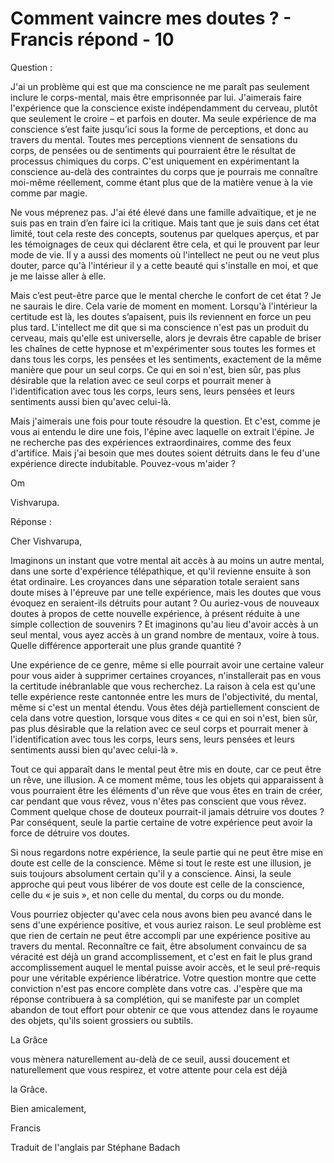 # Comment vaincre mes doutes ? - Francis répond - 10

Question :

J'ai un probl&egrave;me qui est que ma conscience ne me para&icirc;t pas seulement inclure le corps-mental, mais &ecirc;tre emprisonn&eacute;e par lui. J'aimerais faire l'exp&eacute;rience que la conscience existe ind&eacute;pendamment du cerveau, plut&ocirc;t que seulement le croire &ndash; et parfois en douter. Ma seule exp&eacute;rience de ma conscience s&rsquo;est faite jusqu&rsquo;ici sous la forme de perceptions, et donc au travers du mental. Toutes mes perceptions viennent de sensations du corps, de pens&eacute;es ou de sentiments qui pourraient &ecirc;tre le r&eacute;sultat de processus chimiques du corps. C'est uniquement en exp&eacute;rimentant la conscience au-del&agrave; des contraintes du corps que je pourrais me conna&icirc;tre moi-m&ecirc;me r&eacute;ellement, comme &eacute;tant plus que de la mati&egrave;re venue &agrave; la vie comme par magie.

Ne vous m&eacute;prenez pas. J'ai &eacute;t&eacute; &eacute;lev&eacute; dans une famille adva&iuml;tique, et je ne suis pas en train d&rsquo;en faire ici la critique. Mais tant que je suis dans cet &eacute;tat limit&eacute;, tout cela reste des concepts, soutenus par quelques aper&ccedil;us, et par les t&eacute;moignages de ceux qui d&eacute;clarent &ecirc;tre cela, et qui le prouvent par leur mode de vie. Il y a aussi des moments o&ugrave; l'intellect ne peut ou ne veut plus&nbsp; douter, parce qu'&agrave; l'int&eacute;rieur il y a cette beaut&eacute; qui s'installe en moi, et que je me laisse aller &agrave; elle.

Mais c&rsquo;est peut-&ecirc;tre parce que le mental cherche le confort de cet &eacute;tat ? Je ne saurais le dire. Cela varie de moment en moment. Lorsqu'&agrave; l'int&eacute;rieur la certitude est l&agrave;, les doutes s&rsquo;apaisent, puis ils reviennent en force un peu plus tard. L'intellect me dit que si ma conscience n'est pas un produit du cerveau, mais qu'elle est universelle, alors je devrais &ecirc;tre capable de briser les cha&icirc;nes de cette hypnose et m'exp&eacute;rimenter sous toutes les formes et dans tous les corps, les pens&eacute;es et les sentiments, exactement de la m&ecirc;me mani&egrave;re que pour un seul corps. Ce qui en soi n'est, bien s&ucirc;r, pas plus d&eacute;sirable que la relation avec ce seul corps et pourrait mener &agrave; l'identification avec tous les corps, leurs sens, leurs pens&eacute;es et leurs sentiments aussi bien qu'avec celui-l&agrave;.

Mais j'aimerais une fois pour toute r&eacute;soudre la question. Et c'est, comme je vous ai entendu le dire une fois, l'&eacute;pine avec laquelle on extrait l'&eacute;pine. Je ne recherche pas des exp&eacute;riences extraordinaires, comme des feux d'artifice. Mais j'ai besoin que mes doutes soient d&eacute;truits dans le feu d'une exp&eacute;rience directe indubitable. Pouvez-vous m'aider ?

Om

Vishvarupa.

R&eacute;ponse :

Cher Vishvarupa,

Imaginons un instant que votre mental ait acc&egrave;s &agrave; au moins un autre mental, dans une sorte d'exp&eacute;rience t&eacute;l&eacute;pathique, et qu'il revienne ensuite &agrave; son &eacute;tat ordinaire. Les croyances dans une s&eacute;paration totale seraient sans doute mises &agrave; l'&eacute;preuve par une telle exp&eacute;rience, mais les doutes que vous &eacute;voquez en seraient-ils d&eacute;truits pour autant ? Ou auriez-vous de nouveaux doutes &agrave; propos de cette nouvelle exp&eacute;rience, &agrave; pr&eacute;sent r&eacute;duite &agrave; une simple collection de souvenirs ? Et imaginons qu'au lieu d'avoir acc&egrave;s &agrave; un seul mental, vous ayez acc&egrave;s &agrave; un grand nombre de mentaux, voire &agrave; tous. Quelle diff&eacute;rence apporterait une plus grande quantit&eacute; ?

Une exp&eacute;rience de ce genre, m&ecirc;me si elle pourrait avoir une certaine valeur pour vous aider &agrave; supprimer certaines croyances, n'installerait pas en vous la certitude in&eacute;branlable que vous recherchez. La raison &agrave; cela est qu'une telle exp&eacute;rience reste cantonn&eacute;e entre les murs de l'objectivit&eacute;, du mental, m&ecirc;me si c'est un mental &eacute;tendu. Vous &ecirc;tes d&eacute;j&agrave; partiellement conscient de cela dans votre question, lorsque vous dites &laquo;&nbsp;ce qui en soi n'est, bien s&ucirc;r, pas plus d&eacute;sirable que la relation avec ce seul corps et pourrait mener &agrave; l'identification avec tous les corps, leurs sens, leurs pens&eacute;es et leurs sentiments aussi bien qu'avec celui-l&agrave;&nbsp;&raquo;.

Tout ce qui appara&icirc;t dans le mental peut &ecirc;tre mis en doute, car ce peut &ecirc;tre un r&ecirc;ve, une illusion. A ce moment m&ecirc;me, tous les objets qui apparaissent &agrave; vous pourraient &ecirc;tre les &eacute;l&eacute;ments d'un r&ecirc;ve que vous &ecirc;tes en train de cr&eacute;er, car pendant que vous r&ecirc;vez, vous n'&ecirc;tes pas conscient que vous r&ecirc;vez. Comment quelque chose de douteux pourrait-il jamais d&eacute;truire vos doutes ? Par cons&eacute;quent, seule la partie certaine de votre exp&eacute;rience peut avoir la force de d&eacute;truire vos doutes.

Si nous regardons notre exp&eacute;rience, la seule partie qui ne peut &ecirc;tre mise en doute est celle de la conscience. M&ecirc;me si tout le reste est une illusion, je suis toujours absolument certain qu'il y a conscience. Ainsi, la seule approche qui peut vous lib&eacute;rer de vos doute est celle de la conscience, celle du &laquo;&nbsp;je suis&nbsp;&raquo;, et non celle du mental, du corps ou du monde.

Vous pourriez objecter qu'avec cela nous avons bien peu avanc&eacute; dans le sens d'une exp&eacute;rience positive, et vous auriez raison. Le seul probl&egrave;me est que rien de certain ne peut &ecirc;tre accompli par une exp&eacute;rience positive au travers du mental. Reconna&icirc;tre ce fait, &ecirc;tre absolument convaincu de sa v&eacute;racit&eacute; est d&eacute;j&agrave; un grand accomplissement, et c'est en fait le plus grand accomplissement auquel le mental puisse avoir acc&egrave;s, et le seul pr&eacute;-requis pour une v&eacute;ritable exp&eacute;rience lib&eacute;ratrice. Votre question montre que cette conviction n'est pas encore compl&egrave;te dans votre cas. J'esp&egrave;re que ma r&eacute;ponse contribuera &agrave; sa compl&eacute;tion, qui se manifeste par un complet abandon de tout effort pour obtenir ce que vous attendez dans le royaume des objets, qu'ils soient grossiers ou subtils.

La Gr&acirc;ce

 vous m&egrave;nera naturellement au-del&agrave; de ce seuil, aussi doucement et naturellement que vous respirez, et votre attente pour cela est d&eacute;j&agrave; 

la Gr&acirc;ce.

Bien amicalement,

Francis

Traduit de l'anglais par St&eacute;phane Badach

